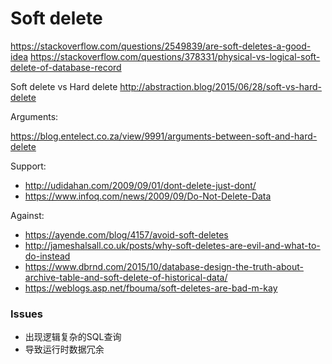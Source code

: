 # Soft delete

https://stackoverflow.com/questions/2549839/are-soft-deletes-a-good-idea
https://stackoverflow.com/questions/378331/physical-vs-logical-soft-delete-of-database-record


Soft delete vs Hard delete
http://abstraction.blog/2015/06/28/soft-vs-hard-delete

Arguments:

https://blog.entelect.co.za/view/9991/arguments-between-soft-and-hard-delete

Support:
- http://udidahan.com/2009/09/01/dont-delete-just-dont/
- https://www.infoq.com/news/2009/09/Do-Not-Delete-Data

Against:
- https://ayende.com/blog/4157/avoid-soft-deletes
- http://jameshalsall.co.uk/posts/why-soft-deletes-are-evil-and-what-to-do-instead
- https://www.dbrnd.com/2015/10/database-design-the-truth-about-archive-table-and-soft-delete-of-historical-data/
- https://weblogs.asp.net/fbouma/soft-deletes-are-bad-m-kay


### Issues

 - 出现逻辑复杂的SQL查询
 - 导致运行时数据冗余
